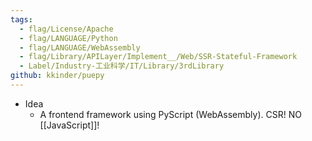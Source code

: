 ```yaml
---
tags:
  - flag/License/Apache
  - flag/LANGUAGE/Python
  - flag/LANGUAGE/WebAssembly
  - flag/Library/APILayer/Implement__/Web/SSR-Stateful-Framework
  - Label/Industry-工业科学/IT/Library/3rdLibrary
github: kkinder/puepy
---
```


- Idea
    - A frontend framework using PyScript (WebAssembly). CSR! NO [[JavaScript]]!
